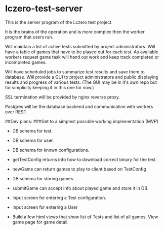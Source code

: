 # lczero-test-server

This is the server program of the Lczero test project.

It is the brains of the operation and is more complex then the worker program that users run.

Will maintain a list of active tests submitted by project administrators.
Will have a table of games that have to be played out for each test. 
As available workers request game task will hand out work and keep track completed or incompleted games.

Will have scheduled jobs to summarize test results and save them to database.
Will provide a GUI to project administrators and public displaying results and progress of various tests.
(The GUI may be in it's own repo but for simplicity keeping it in this one for now.)

SSL termination will be provided by nginx reverse proxy.

Postgres will be the database backend and communication with workers over REST.


##Dev plans:
###Get to a simplest possible working implementation (MVP)
 - DB schema for test.
 - DB schema for user.
 - DB schema for known configurations.

 - getTestConfig returns info how to download correct binary for the test.

 - newGame can return games to play to client based on TestConfig
 - DB schema for storing games.
 - submitGame can accept info about played game and store it in DB.


 - Input screen for entering a Test configuration.
 - Input screen for entering a User
 - Build a few html views that show list of Tests and list of all games. View game page for game detail.
